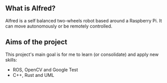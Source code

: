 ## What is Alfred?
Alfred is a self balanced two-wheels robot based around a Raspberry Pi. It can move autonomously or be remotely controlled.

## Aims of the project
This project's main goal is for me to learn (or consolidate) and apply new skills:
- ROS, OpenCV and Google Test
- C++, Rust and UML

